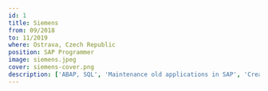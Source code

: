```yaml
---
id: 1
title: Siemens
from: 09/2018
to: 11/2019
where: Ostrava, Czech Republic
position: SAP Programmer
image: siemens.jpeg
cover: siemens-cover.png
description: ['ABAP, SQL', 'Maintenance old applications in SAP', 'Creating basic and simple company application']
---
```

